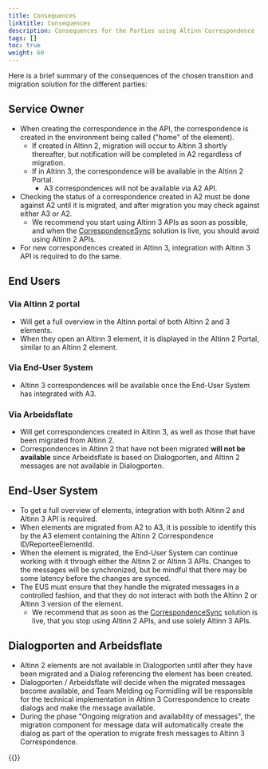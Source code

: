 ```yaml
---
title: Consequences
linktitle: Consequences
description: Consequences for the Parties using Altinn Correspondence
tags: []
toc: true
weight: 60
---
```


Here is a brief summary of the consequences of the chosen transition and migration solution for the different parties:

## Service Owner

- When creating the correspondence in the API, the correspondence is created in the environment being called ("home" of the element).
  - If created in Altinn 2, migration will occur to Altinn 3 shortly thereafter, but notification will be completed in A2 regardless of migration.
  - If in Altinn 3, the correspondence will be available in the Altinn 2 Portal.
    - A3 correspondences will not be available via A2 API.
- Checking the status of a correspondence created in A2 must be done against A2 until it is migrated, and after migration you may check against either A3 or A2.
  - We recommend you start using Altinn 3 APIs as soon as possible, and when the [CorrespondenceSync](/en/correspondence/transition/data-migration/#synchronization-of-status-changes-between-altinn-2-and-3) solution is live, you should avoid using Altinn 2 APIs.
- For new correspondences created in Altinn 3, integration with Altinn 3 API is required to do the same.

## End Users

### Via Altinn 2 portal

- Will get a full overview in the Altinn portal of both Altinn 2 and 3 elements.
- When they open an Altinn 3 element, it is displayed in the Altinn 2 Portal, similar to an Altinn 2 element.

### Via End-User System

- Altinn 3 correspondences will be available once the End-User System has integrated with A3.

### Via Arbeidsflate

- Will get correspondences created in Altinn 3, as well as those that have been migrated from Altinn 2.
- Correspondences in Altinn 2 that have not been migrated **will not be available** since Arbeidsflate is based on Dialogporten, and Altinn 2 messages are not available in Dialogporten.

## End-User System

- To get a full overview of elements, integration with both Altinn 2 and Altinn 3 API is required.
- When elements are migrated from A2 to A3, it is possible to identify this by the A3 element containing the Altinn 2 Correspondence ID/ReporteeElementId.
- When the element is migrated, the End-User System can continue working with it through either the Altinn 2 or Altinn 3 APIs. Changes to the messages will be synchronized, but be mindful that there may be some latency before the changes are synced.
- The EUS must ensure that they handle the migrated messages in a controlled fashion, and that they do not interact with both the Altinn 2 or Altinn 3 version of the element.
  - We recommend that as soon as the [CorrespondenceSync](/en/correspondence/transition/data-migration/#synchronization-of-status-changes-between-altinn-2-and-3) solution is live, that you stop using Altinn 2 APIs, and use solely Altinn 3 APIs.

## Dialogporten and Arbeidsflate

- Altinn 2 elements are not available in Dialogporten until after they have been migrated and a Dialog referencing the element has been created.
- Dialogporten / Arbeidsflate will decide when the migrated messages become available, and Team Melding og Formidling will be responsible for the technical implementation in Altinn 3 Correspondence to create dialogs and make the message available.
- During the phase "Ongoing migration and availability of messages", the migration component for message data will automatically create the dialog as part of the operation to migrate fresh messages to Altinn 3 Correspondence.

{{<children />}}
